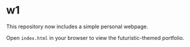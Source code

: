# w1

This repository now includes a simple personal webpage.

Open `index.html` in your browser to view the futuristic-themed portfolio.
